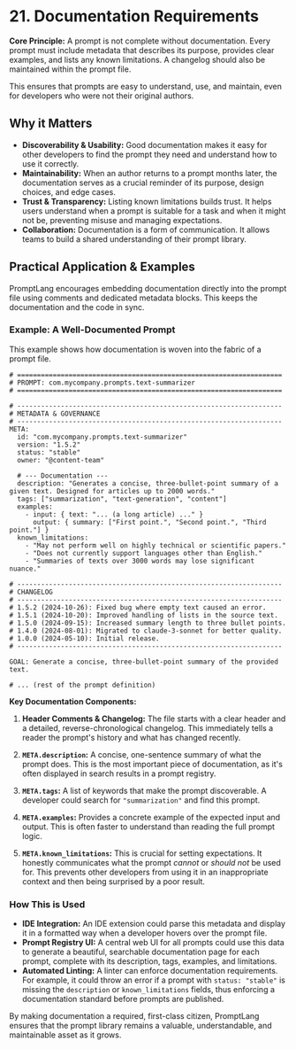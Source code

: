 # 21. Documentation Requirements

**Core Principle:** A prompt is not complete without documentation. Every prompt must include metadata that describes its purpose, provides clear examples, and lists any known limitations. A changelog should also be maintained within the prompt file.

This ensures that prompts are easy to understand, use, and maintain, even for developers who were not their original authors.

## Why it Matters

*   **Discoverability & Usability:** Good documentation makes it easy for other developers to find the prompt they need and understand how to use it correctly.
*   **Maintainability:** When an author returns to a prompt months later, the documentation serves as a crucial reminder of its purpose, design choices, and edge cases.
*   **Trust & Transparency:** Listing known limitations builds trust. It helps users understand when a prompt is suitable for a task and when it might not be, preventing misuse and managing expectations.
*   **Collaboration:** Documentation is a form of communication. It allows teams to build a shared understanding of their prompt library.

## Practical Application & Examples

PromptLang encourages embedding documentation directly into the prompt file using comments and dedicated metadata blocks. This keeps the documentation and the code in sync.

### Example: A Well-Documented Prompt

This example shows how documentation is woven into the fabric of a prompt file.

```
# ===================================================================
# PROMPT: com.mycompany.prompts.text-summarizer
# ===================================================================

# -------------------------------------------------------------------
# METADATA & GOVERNANCE
# -------------------------------------------------------------------
META:
  id: "com.mycompany.prompts.text-summarizer"
  version: "1.5.2"
  status: "stable"
  owner: "@content-team"

  # --- Documentation ---
  description: "Generates a concise, three-bullet-point summary of a given text. Designed for articles up to 2000 words."
  tags: ["summarization", "text-generation", "content"]
  examples:
    - input: { text: "... (a long article) ..." }
      output: { summary: ["First point.", "Second point.", "Third point."] }
  known_limitations:
    - "May not perform well on highly technical or scientific papers."
    - "Does not currently support languages other than English."
    - "Summaries of texts over 3000 words may lose significant nuance."

# -------------------------------------------------------------------
# CHANGELOG
# -------------------------------------------------------------------
# 1.5.2 (2024-10-26): Fixed bug where empty text caused an error.
# 1.5.1 (2024-10-20): Improved handling of lists in the source text.
# 1.5.0 (2024-09-15): Increased summary length to three bullet points.
# 1.4.0 (2024-08-01): Migrated to claude-3-sonnet for better quality.
# 1.0.0 (2024-05-10): Initial release.
# -------------------------------------------------------------------

GOAL: Generate a concise, three-bullet-point summary of the provided text.

# ... (rest of the prompt definition)
```

**Key Documentation Components:**

1.  **Header Comments & Changelog:** The file starts with a clear header and a detailed, reverse-chronological changelog. This immediately tells a reader the prompt's history and what has changed recently.

2.  **`META.description`:** A concise, one-sentence summary of what the prompt does. This is the most important piece of documentation, as it's often displayed in search results in a prompt registry.

3.  **`META.tags`:** A list of keywords that make the prompt discoverable. A developer could search for `"summarization"` and find this prompt.

4.  **`META.examples`:** Provides a concrete example of the expected input and output. This is often faster to understand than reading the full prompt logic.

5.  **`META.known_limitations`:** This is crucial for setting expectations. It honestly communicates what the prompt *cannot* or *should not* be used for. This prevents other developers from using it in an inappropriate context and then being surprised by a poor result.

### How This is Used

*   **IDE Integration:** An IDE extension could parse this metadata and display it in a formatted way when a developer hovers over the prompt file.
*   **Prompt Registry UI:** A central web UI for all prompts could use this data to generate a beautiful, searchable documentation page for each prompt, complete with its description, tags, examples, and limitations.
*   **Automated Linting:** A linter can enforce documentation requirements. For example, it could throw an error if a prompt with `status: "stable"` is missing the `description` or `known_limitations` fields, thus enforcing a documentation standard before prompts are published.

By making documentation a required, first-class citizen, PromptLang ensures that the prompt library remains a valuable, understandable, and maintainable asset as it grows.
